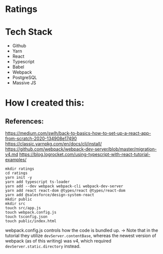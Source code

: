 # Ratings


# Tech Stack
- Github
- Yarn
- React
- Typescript
- Babel
- Webpack
- PostgreSQL
- Massive JS

# How I created this:

## References:
https://medium.com/swlh/back-to-basics-how-to-set-up-a-react-app-from-scratch-2020-134908e17490
https://classic.yarnpkg.com/en/docs/cli/install/
https://github.com/webpack/webpack-dev-server/blob/master/migration-v4.md
https://blog.logrocket.com/using-typescript-with-react-tutorial-examples/

```
mkdir ratings
cd ratings
yarn init -y
yarn add typescript ts-loader
yarn add --dev webpack webpack-cli webpack-dev-server
yarn add react react-dom @types/react @types/react-dom
yarn add @salesforce/design-system-react
mkdir public
mkdir src
touch src/app.js
touch webpack.config.js
touch tsconfig.json
touch public/index.html
```

webpack.config.js controls how the code is bundled up.
-> Note that in the tutorial they utilize `devServer.contentBase`, whereas the newest version of webpack (as of this writing) was v4, which required `devServer.static.directory` instead.


